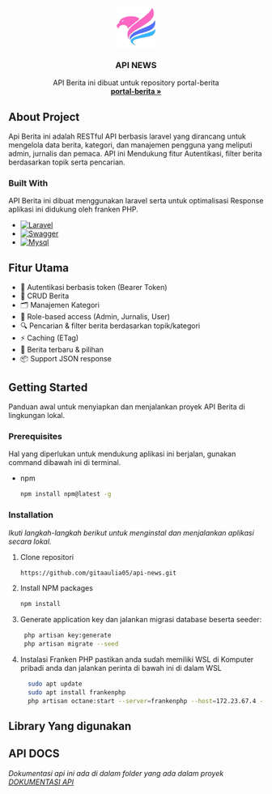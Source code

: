 
<!-- PROJECT LOGO -->
<br />
<div align="center">
  <a href="https://github.com/othneildrew/Best-README-Template">
    <img src="public/assets/images/logo.png" alt="Logo" width="80" height="80">
  </a>

  <h3 align="center">API NEWS</h3>

  <p align="center">
    API Berita ini dibuat untuk repository portal-berita
    <br />
    <a href="https://github.com/gitaaulia05/portal-berita"><strong>portal-berita »</strong></a>
    <br />
  </p>
</div>


<!-- ABOUT THE PROJECT -->
## About Project
Api Berita ini adalah RESTful API berbasis laravel yang dirancang untuk mengelola data berita, kategori, dan manajemen pengguna yang meliputi admin, jurnalis dan pemaca. API ini Mendukung fitur Autentikasi, filter berita berdasarkan topik serta pencarian.


### Built With

API Berita ini dibuat menggunakan laravel serta untuk optimalisasi Response aplikasi ini didukung oleh franken PHP.
* [![Laravel][Laravel.com]][Laravel-url]
* [![Swagger][Swagger.com]][Swagger-url]
* [![Mysql][Mysql.com]][Mysql-url]


## Fitur Utama
* 🔐 Autentikasi berbasis token (Bearer Token)
* 📝 CRUD Berita
* 🗂️ Manajemen Kategori
* 👥 Role-based access (Admin, Jurnalis, User)
* 🔍 Pencarian & filter berita berdasarkan topik/kategori
* ⚡ Caching (ETag)
* 📅 Berita terbaru & pilihan
* 📦 Support JSON response

<!-- GETTING STARTED -->
## Getting Started
Panduan awal untuk menyiapkan dan menjalankan proyek API Berita di lingkungan lokal. 

### Prerequisites
Hal yang diperlukan untuk mendukung aplikasi ini berjalan, gunakan command dibawah ini di terminal.

* npm
  ```sh
  npm install npm@latest -g
  ```

### Installation

_Ikuti langkah-langkah berikut untuk menginstal dan menjalankan aplikasi secara lokal._

1. Clone repositori
   ```sh
   https://github.com/gitaaulia05/api-news.git
   ```
2. Install NPM packages
   ```sh
   npm install
   ```
3. Generate application key dan jalankan migrasi database beserta seeder:
   ```bash
    php artisan key:generate
    php artisan migrate --seed
   ```

4. Instalasi Franken PHP pastikan anda sudah memiliki WSL di Komputer pribadi anda dan jalankan perinta di bawah ini di dalam WSL

    ``` bash
      sudo apt update
      sudo apt install frankenphp
      php artisan octane:start --server=frankenphp --host=172.23.67.4 --port=8001 --https
    ```

## Library Yang digunakan 

<!-- USAGE EXAMPLES -->
## API DOCS

_Dokumentasi api ini ada di dalam folder yang ada dalam proyek 
<a href="docs/">DOKUMENTASI API</a>_

[Laravel.com]: https://img.shields.io/badge/Laravel-FF2D20?style=for-the-badge&logo=laravel&logoColor=white
[Laravel-url]: https://laravel.com

[Swagger.com]:https://img.shields.io/badge/-Swagger-%23Clojure?style=for-the-badge&logo=swagger&logoColor=white
[Swagger-url]: https://swagger.io

[Mysql.com]:https://img.shields.io/badge/MySQL-4479A1?style=for-the-badge&logo=mysql&logoColor=white
[Mysql-url]:https://www.mysql.com/